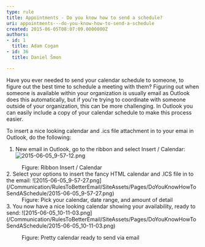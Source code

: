 ```yaml
---
type: rule
title: Appointments - Do you know how to send a schedule?
uri: appointments---do-you-know-how-to-send-a-schedule
created: 2015-06-05T08:07:09.0000000Z
authors:
- id: 1
  title: Adam Cogan
- id: 36
  title: Daniel Šmon

---
```


 
Have you ever needed to send your calendar schedule to someone, to figure out the best time to schedule a meeting with them? Figuring out when someone is available within your organization is usually email as Outlook does this automatically, but if you're trying to coordinate with someone outside of your organization, this can be more challenging. In Outlook you can easily include a copy of your calendar schedule to make this process easier.
 
To insert a nice looking calendar and .ics file attachment in to your emai in Outlook, do the following:

1. New email in Outlook, go to the ribbon and select Insert / Calendar:    ![2015-06-05_9-57-12.png](/Communication/RulesToBetterEmail/SiteAssets/Pages/DoYouKnowHowToSendASchedule/2015-06-05_9-57-12.png)
<dd class="ssw15-rteElement-FigureNormal">Figure&#58; Ribbon Insert / Calendar<br></dd>
2. Select your options to insert the fancy HTML calendar and .ICS file in to the email:    ![2015-06-05_9-57-27.png](/Communication/RulesToBetterEmail/SiteAssets/Pages/DoYouKnowHowToSendASchedule/2015-06-05_9-57-27.png)
<dd class="ssw15-rteElement-FigureNormal">Figure&#58; Pick your calendar, date range, and amount of detail<br></dd>
3. You now have a nice looking calendar showing your availability, ready to send:    ![2015-06-05_10-11-03.png](/Communication/RulesToBetterEmail/SiteAssets/Pages/DoYouKnowHowToSendASchedule/2015-06-05_10-11-03.png)

<dl><dl><dl><dd class="ssw15-rteElement-FigureNormal">Figure&#58; Pretty calendar ready to send via email</dd></dl></dl></dl>


